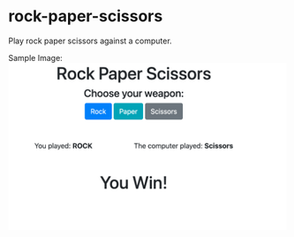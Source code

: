# rock-paper-scissors

Play rock paper scissors against a computer. 

Sample Image:
![image](https://github.com/juanmrad/rock-paper-scissors/blob/main/sample-screenshot.png)
